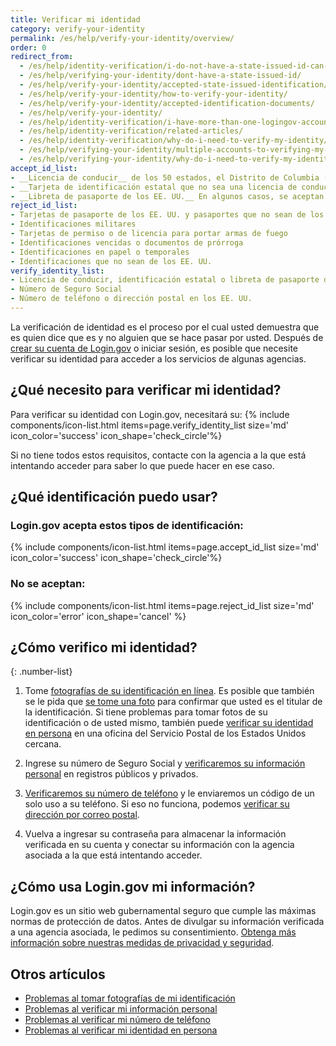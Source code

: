 ```yaml
---
title: Verificar mi identidad
category: verify-your-identity
permalink: /es/help/verify-your-identity/overview/
order: 0
redirect_from:
  - /es/help/identity-verification/i-do-not-have-a-state-issued-id-can-i-still-verify-my-identity/
  - /es/help/verifying-your-identity/dont-have-a-state-issued-id/
  - /es/help/verify-your-identity/accepted-state-issued-identification/
  - /es/help/verify-your-identity/how-to-verify-your-identity/
  - /es/help/verify-your-identity/accepted-identification-documents/
  - /es/help/verify-your-identity/
  - /es/help/identity-verification/i-have-more-than-one-logingov-account-can-I-verify-my-identity-for-all-of-them/
  - /es/help/identity-verification/related-articles/
  - /es/help/identity-verification/why-do-i-need-to-verify-my-identity/
  - /es/help/verifying-your-identity/multiple-accounts-to-verifying-my-identity-for/
  - /es/help/verifying-your-identity/why-do-i-need-to-verify-my-identity/
accept_id_list:
- __Licencia de conducir__ de los 50 estados, el Distrito de Columbia (DC) y otros territorios de los Estados Unidos (Guam, Islas Vírgenes de los EE. UU., Samoa Americana, Islas Marianas y Puerto Rico).
- __Tarjeta de identificación estatal que no sea una licencia de conducir.__ Un documento de identidad emitido por el estado, el Distrito de Columbia (DC) o un territorio de los EE. UU. que confirma la identidad, pero no concede permiso para conducir.
- __Libreta de pasaporte de los EE. UU.__ En algunos casos, se aceptan los pasaportes. Si no ve la opción de verificar su identidad con un pasaporte, utilice su licencia de conducir o una identificación estatal, o bien intente verificar su identidad más tarde.
reject_id_list:
- Tarjetas de pasaporte de los EE. UU. y pasaportes que no sean de los Estados Unidos
- Identificaciones militares
- Tarjetas de permiso o de licencia para portar armas de fuego
- Identificaciones vencidas o documentos de prórroga
- Identificaciones en papel o temporales
- Identificaciones que no sean de los EE. UU.
verify_identity_list:
- Licencia de conducir, identificación estatal o libreta de pasaporte de los EE. UU.
- Número de Seguro Social
- Número de teléfono o dirección postal en los EE. UU.
---
```


La verificación de identidad es el proceso por el cual usted demuestra que es quien dice que es y no alguien que se hace pasar por usted. Después de [crear su cuenta de Login.gov](/es/create-an-account/) o iniciar sesión, es posible que necesite verificar su identidad para acceder a los servicios de algunas agencias.

## ¿Qué necesito para verificar mi identidad?

Para verificar su identidad con Login.gov, necesitará su: 
{% include components/icon-list.html items=page.verify_identity_list size='md' icon_color='success' icon_shape='check_circle'%}

Si no tiene todos estos requisitos, contacte con la agencia a la que está intentando acceder para saber lo que puede hacer en ese caso.

## ¿Qué identificación puedo usar?

### Login.gov acepta estos tipos de identificación:

{% include components/icon-list.html items=page.accept_id_list size='md' icon_color='success' icon_shape='check_circle'%}

### No se aceptan:

{% include components/icon-list.html items=page.reject_id_list size='md' icon_color='error' icon_shape='cancel' %}

## ¿Cómo verifico mi identidad?

{: .number-list}

1. Tome [fotografías de su identificación en línea](/es/help/verify-your-identity/how-to-take-photos-to-verify-your-identity/). Es posible que también se le pida que [se tome una foto](/es/help/verify-your-identity/issues-taking-a-photo-of-myself/) para confirmar que usted es el titular de la identificación. Si tiene problemas para tomar fotos de su identificación o de usted mismo, también puede [verificar su identidad en persona](/es/help/verify-your-identity/verify-your-identity-in-person/) en una oficina del Servicio Postal de los Estados Unidos cercana.

1. Ingrese su número de Seguro Social y [verificaremos su información personal](/es/help/verify-your-identity/issues-verifying-my-personal-information/) en registros públicos y privados.

1. [Verificaremos su número de teléfono](/es/help/verify-your-identity/phone-number/) y le enviaremos un código de un solo uso a su teléfono. Si eso no funciona, podemos [verificar su dirección por correo postal](/es/help/verify-your-identity/verify-your-address-by-mail/).

1. Vuelva a ingresar su contraseña para almacenar la información verificada en su cuenta y conectar su información con la agencia asociada a la que está intentando acceder.

## ¿Cómo usa Login.gov mi información?

Login.gov es un sitio web gubernamental seguro que cumple las máximas normas de protección de datos. Antes de divulgar su información verificada a una agencia asociada, le pedimos su consentimiento. [Obtenga más información sobre nuestras medidas de privacidad y seguridad](/es/policy/).

## Otros artículos

* [Problemas al tomar fotografías de mi identificación](/es/help/verify-your-identity/how-to-take-photos-to-verify-your-identity/)
* [Problemas al verificar mi información personal](/es/help/verify-your-identity/issues-verifying-my-personal-information/)
* [Problemas al verificar mi número de teléfono](/es/help/verify-your-identity/phone-number/)
* [Problemas al verificar mi identidad en persona](/es/help/verify-your-identity/verify-your-identity-in-person/)
